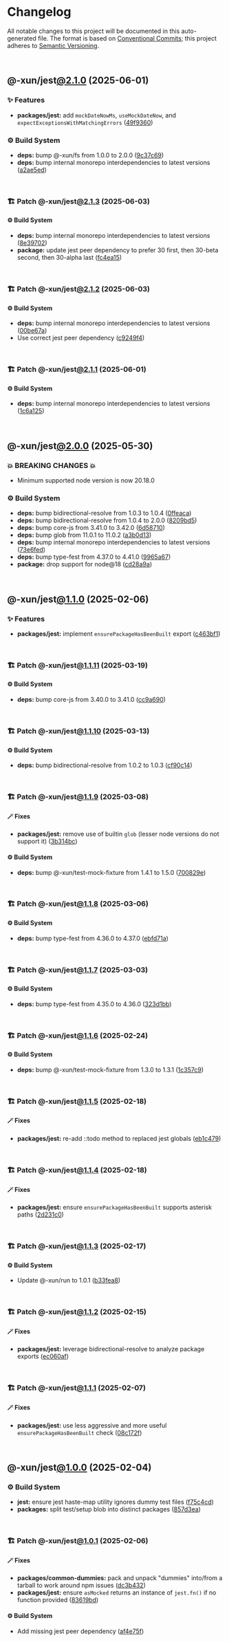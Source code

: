 # Changelog

All notable changes to this project will be documented in this auto-generated
file. The format is based on [Conventional Commits][1];
this project adheres to [Semantic Versioning][2].

<br />

## @-xun/jest[@2.1.0][3] (2025-06-01)

### ✨ Features

- **packages/jest:** add `mockDateNowMs`, `useMockDateNow`, and `expectExceptionsWithMatchingErrors` ([49f9360][4])

### ⚙️ Build System

- **deps:** bump @-xun/fs from 1.0.0 to 2.0.0 ([9c37c69][5])
- **deps:** bump internal monorepo interdependencies to latest versions ([a2ae5ed][6])

<br />

### 🏗️ Patch @-xun/jest[@2.1.3][7] (2025-06-03)

#### ⚙️ Build System

- **deps:** bump internal monorepo interdependencies to latest versions ([8e39702][8])
- **package:** update jest peer dependency to prefer 30 first, then 30-beta second, then 30-alpha last ([fc4ea15][9])

<br />

### 🏗️ Patch @-xun/jest[@2.1.2][10] (2025-06-03)

#### ⚙️ Build System

- **deps:** bump internal monorepo interdependencies to latest versions ([00be67a][11])
- Use correct jest peer dependency ([c9249f4][12])

<br />

### 🏗️ Patch @-xun/jest[@2.1.1][13] (2025-06-01)

#### ⚙️ Build System

- **deps:** bump internal monorepo interdependencies to latest versions ([1c6a125][14])

<br />

## @-xun/jest[@2.0.0][15] (2025-05-30)

### 💥 BREAKING CHANGES 💥

- Minimum supported node version is now 20.18.0

### ⚙️ Build System

- **deps:** bump bidirectional-resolve from 1.0.3 to 1.0.4 ([0ffeaca][16])
- **deps:** bump bidirectional-resolve from 1.0.4 to 2.0.0 ([8209bd5][17])
- **deps:** bump core-js from 3.41.0 to 3.42.0 ([6d58710][18])
- **deps:** bump glob from 11.0.1 to 11.0.2 ([a3b0d13][19])
- **deps:** bump internal monorepo interdependencies to latest versions ([73e6fed][20])
- **deps:** bump type-fest from 4.37.0 to 4.41.0 ([9965a67][21])
- **package:** drop support for node\@18 ([cd28a9a][22])

<br />

## @-xun/jest[@1.1.0][23] (2025-02-06)

### ✨ Features

- **packages/jest:** implement `ensurePackageHasBeenBuilt` export ([c463bf1][24])

<br />

### 🏗️ Patch @-xun/jest[@1.1.11][25] (2025-03-19)

#### ⚙️ Build System

- **deps:** bump core-js from 3.40.0 to 3.41.0 ([cc9a690][26])

<br />

### 🏗️ Patch @-xun/jest[@1.1.10][27] (2025-03-13)

#### ⚙️ Build System

- **deps:** bump bidirectional-resolve from 1.0.2 to 1.0.3 ([cf90c14][28])

<br />

### 🏗️ Patch @-xun/jest[@1.1.9][29] (2025-03-08)

#### 🪄 Fixes

- **packages/jest:** remove use of builtin `glob` (lesser node versions do not support it) ([3b314bc][30])

#### ⚙️ Build System

- **deps:** bump @-xun/test-mock-fixture from 1.4.1 to 1.5.0 ([700829e][31])

<br />

### 🏗️ Patch @-xun/jest[@1.1.8][32] (2025-03-06)

#### ⚙️ Build System

- **deps:** bump type-fest from 4.36.0 to 4.37.0 ([ebfd71a][33])

<br />

### 🏗️ Patch @-xun/jest[@1.1.7][34] (2025-03-03)

#### ⚙️ Build System

- **deps:** bump type-fest from 4.35.0 to 4.36.0 ([323d1bb][35])

<br />

### 🏗️ Patch @-xun/jest[@1.1.6][36] (2025-02-24)

#### ⚙️ Build System

- **deps:** bump @-xun/test-mock-fixture from 1.3.0 to 1.3.1 ([1c357c9][37])

<br />

### 🏗️ Patch @-xun/jest[@1.1.5][38] (2025-02-18)

#### 🪄 Fixes

- **packages/jest:** re-add ::todo method to replaced jest globals ([eb1c479][39])

<br />

### 🏗️ Patch @-xun/jest[@1.1.4][40] (2025-02-18)

#### 🪄 Fixes

- **packages/jest:** ensure `ensurePackageHasBeenBuilt` supports asterisk paths ([2d231c0][41])

<br />

### 🏗️ Patch @-xun/jest[@1.1.3][42] (2025-02-17)

#### ⚙️ Build System

- Update @-xun/run to 1.0.1 ([b33fea8][43])

<br />

### 🏗️ Patch @-xun/jest[@1.1.2][44] (2025-02-15)

#### 🪄 Fixes

- **packages/jest:** leverage bidirectional-resolve to analyze package exports ([ec060af][45])

<br />

### 🏗️ Patch @-xun/jest[@1.1.1][46] (2025-02-07)

#### 🪄 Fixes

- **packages/jest:** use less aggressive and more useful `ensurePackageHasBeenBuilt` check ([08c172f][47])

<br />

## @-xun/jest[@1.0.0][48] (2025-02-04)

### ⚙️ Build System

- **jest:** ensure jest haste-map utility ignores dummy test files ([f75c4cd][49])
- **packages:** split test/setup blob into distinct packages ([857d3ea][50])

<br />

### 🏗️ Patch @-xun/jest[@1.0.1][51] (2025-02-06)

#### 🪄 Fixes

- **packages/common-dummies:** pack and unpack "dummies" into/from a tarball to work around npm issues ([dc3b432][52])
- **packages/jest:** ensure `asMocked` returns an instance of `jest.fn()` if no function provided ([83619bd][53])

#### ⚙️ Build System

- Add missing jest peer dependency ([af4e75f][54])

[1]: https://conventionalcommits.org
[2]: https://semver.org
[3]: https://github.com/Xunnamius/test-utils/compare/@-xun/jest@2.0.0...@-xun/jest@2.1.0
[4]: https://github.com/Xunnamius/test-utils/commit/49f9360c5310eaab3dc0f63437084aa2e9ce98c5
[5]: https://github.com/Xunnamius/test-utils/commit/9c37c693284632d94f8c4e6b9d03416477d1503f
[6]: https://github.com/Xunnamius/test-utils/commit/a2ae5edac3426d5caf545577d06eeec6cf595388
[7]: https://github.com/Xunnamius/test-utils/compare/@-xun/jest@2.1.2...@-xun/jest@2.1.3
[8]: https://github.com/Xunnamius/test-utils/commit/8e397024c19f96899e2524077e08fd0b8fc867bd
[9]: https://github.com/Xunnamius/test-utils/commit/fc4ea1561ab0eb466639e76ecec9142647b7bdae
[10]: https://github.com/Xunnamius/test-utils/compare/@-xun/jest@2.1.1...@-xun/jest@2.1.2
[11]: https://github.com/Xunnamius/test-utils/commit/00be67a6c5831049df2eaafd10f161af0aebd1b3
[12]: https://github.com/Xunnamius/test-utils/commit/c9249f4ac0db649fa05aa28798447a40ec9c9fad
[13]: https://github.com/Xunnamius/test-utils/compare/@-xun/jest@2.1.0...@-xun/jest@2.1.1
[14]: https://github.com/Xunnamius/test-utils/commit/1c6a1257a26b3170aba6b495740828db908931f8
[15]: https://github.com/Xunnamius/test-utils/compare/@-xun/jest@1.1.11...@-xun/jest@2.0.0
[16]: https://github.com/Xunnamius/test-utils/commit/0ffeaca8b2c36971ec5448b236f275b7174e88a2
[17]: https://github.com/Xunnamius/test-utils/commit/8209bd57dde6d7b26befb6f41ceaa87eb0deaa6f
[18]: https://github.com/Xunnamius/test-utils/commit/6d587106e786f2212d32e927aff9f1268a7719e6
[19]: https://github.com/Xunnamius/test-utils/commit/a3b0d1324af3693b7ff17b21913f92dbeddf8cc4
[20]: https://github.com/Xunnamius/test-utils/commit/73e6fed22cde60f6eae1d9c4855f6ea39feb85a7
[21]: https://github.com/Xunnamius/test-utils/commit/9965a675d2234a263d11823b4ccb7d8ec6b18bc5
[22]: https://github.com/Xunnamius/test-utils/commit/cd28a9a0a06981edb7d180139ceb629dc4313139
[23]: https://github.com/Xunnamius/test-utils/compare/@-xun/jest@1.0.1...@-xun/jest@1.1.0
[24]: https://github.com/Xunnamius/test-utils/commit/c463bf1463aea0453e6a08cbbcb204aba8b229ef
[25]: https://github.com/Xunnamius/test-utils/compare/@-xun/jest@1.1.10...@-xun/jest@1.1.11
[26]: https://github.com/Xunnamius/test-utils/commit/cc9a690c6793c5eb9ffcadb7f30fb4ee014cf1db
[27]: https://github.com/Xunnamius/test-utils/compare/@-xun/jest@1.1.9...@-xun/jest@1.1.10
[28]: https://github.com/Xunnamius/test-utils/commit/cf90c14c038e2a501540d2c551d03595082f73ec
[29]: https://github.com/Xunnamius/test-utils/compare/@-xun/jest@1.1.8...@-xun/jest@1.1.9
[30]: https://github.com/Xunnamius/test-utils/commit/3b314bc406540af303ab44ed657a090059f493b7
[31]: https://github.com/Xunnamius/test-utils/commit/700829e1ae21be9bdd14d701afce45cfe08203d7
[32]: https://github.com/Xunnamius/test-utils/compare/@-xun/jest@1.1.7...@-xun/jest@1.1.8
[33]: https://github.com/Xunnamius/test-utils/commit/ebfd71ae5254a3c4cb33b94c4c1777fdaa1f559c
[34]: https://github.com/Xunnamius/test-utils/compare/@-xun/jest@1.1.6...@-xun/jest@1.1.7
[35]: https://github.com/Xunnamius/test-utils/commit/323d1bbb2784524bc0fd6ac2a04430a19fc414c4
[36]: https://github.com/Xunnamius/test-utils/compare/@-xun/jest@1.1.5...@-xun/jest@1.1.6
[37]: https://github.com/Xunnamius/test-utils/commit/1c357c951aa527f86e5a3a850b3c904c7d633ae0
[38]: https://github.com/Xunnamius/test-utils/compare/@-xun/jest@1.1.4...@-xun/jest@1.1.5
[39]: https://github.com/Xunnamius/test-utils/commit/eb1c4791975c2e404ed1d1fa0124c3bbd9ef41f4
[40]: https://github.com/Xunnamius/test-utils/compare/@-xun/jest@1.1.3...@-xun/jest@1.1.4
[41]: https://github.com/Xunnamius/test-utils/commit/2d231c008d107baf61eba939013d58df61adad65
[42]: https://github.com/Xunnamius/test-utils/compare/@-xun/jest@1.1.2...@-xun/jest@1.1.3
[43]: https://github.com/Xunnamius/test-utils/commit/b33fea8db53369e4e821d273ed05fd0d4c91b749
[44]: https://github.com/Xunnamius/test-utils/compare/@-xun/jest@1.1.1...@-xun/jest@1.1.2
[45]: https://github.com/Xunnamius/test-utils/commit/ec060af799a2bd987617106ad6f035907c4f4f42
[46]: https://github.com/Xunnamius/test-utils/compare/@-xun/jest@1.1.0...@-xun/jest@1.1.1
[47]: https://github.com/Xunnamius/test-utils/commit/08c172fd86063ef2cb40963f770391649cfb8900
[48]: https://github.com/Xunnamius/test-utils/compare/857d3eac80084608a88cbc27476cbe23e155ce7d...@-xun/jest@1.0.0
[49]: https://github.com/Xunnamius/test-utils/commit/f75c4cd929f5d1720d466436ad2ee5c68cced170
[50]: https://github.com/Xunnamius/test-utils/commit/857d3eac80084608a88cbc27476cbe23e155ce7d
[51]: https://github.com/Xunnamius/test-utils/compare/@-xun/jest@1.0.0...@-xun/jest@1.0.1
[52]: https://github.com/Xunnamius/test-utils/commit/dc3b432f6d15898a8396cf56c73f03cafcecb7a9
[53]: https://github.com/Xunnamius/test-utils/commit/83619bdf03d91fda9056a40b5dc66ce530cc9131
[54]: https://github.com/Xunnamius/test-utils/commit/af4e75f9b436c758cd44a902f489c5640d8b2b47
